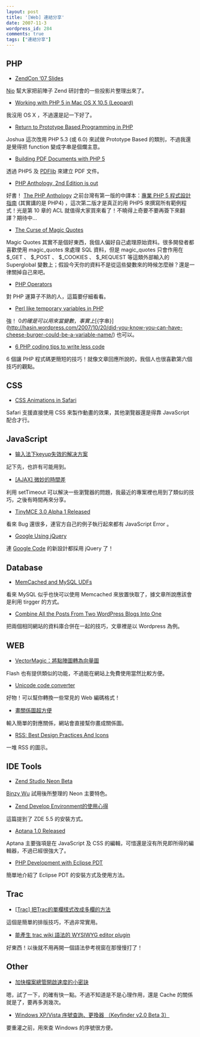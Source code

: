 ```yaml
---
layout: post
title: '[Web] 連結分享'
date: 2007-11-3
wordpress_id: 284
comments: true
tags: ["連結分享"]
---
```


<!--more-->

## PHP

* [ZendCon ‘07 Slides](http://nio.infor96.com/archives/772)

[Nio](http://nio.infor96.com/) 幫大家把前陣子 Zend 研討會的一些投影片整理出來了。

* [Working with PHP 5 in Mac OS X 10.5 (Leopard)](http://www.procata.com/blog/archives/2007/10/28/working-with-php-5-in-mac-os-x-105/)

我沒用 OS X ，不過還是記一下好了。

* [Return to Prototype Based Programming in PHP](http://personal.schmalls.com/2007/10/29/return-to-prototype-based-programming-in-php/)

Joshua 這次改用 PHP 5.3 (或 6.0) 來試做 Prototype Based 的類別，不過我還是覺得把 function 變成字串是個爛主意。

* [Building PDF Documents with PHP 5](http://www.devshed.com/c/a/PHP/Building-PDF-Documents-with-PHP-5/)

透過 PHP5 及 [PDFlib](http://www.php.net/pdf) 來建立 PDF 文件。

* [PHP Anthology, 2nd Edition is out](http://weierophinney.net/matthew/archives/148-PHP-Anthology,-2nd-Edition-is-out.html)

好書！ [The PHP Anthology](http://www.sitepoint.com/books/phpant2/) 之前台灣有第一版的中譯本：[專業 PHP 5 程式設計指南](http://tlsj.tenlong.com.tw/WebModule/BookSearch/bookSearchViewAction.do?isbn=9867529677&amp;sid=23815) (其實講的是 PHP4) ，這次第二版才是真正的用 PHP5 來撰寫所有範例程式！光是第 10 章的 ACL 就值得大家買來看了！不曉得上奇要不要再簽下來翻譯？期待中...

* [The Curse of Magic Quotes](http://mordred.niama.net/blog/?p=122)

Magic Quotes 其實不是個好東西，我個人偏好自己處理原始資料。很多開發者都喜歡使用 magic_quotes 來處理 SQL 資料，但是 magic_quotes 只會作用在 $_GET 、 $_POST 、 $_COOKIES 、 $_REQUEST 等這類外部輸入的 Superglobal 變數上；假設今天你的資料不是從這些變數來的時候怎麼辦？還是一律關掉自己來吧。

* [PHP Operators](http://www.devshed.com/c/a/PHP/PHP-Operators/)

對 PHP 運算子不熟的人，這篇要仔細看看。

* [Perl like temporary variables in PHP](http://blog.adaniels.nl/?p=58)

強！ ${0} 的確是可以用來當變數，事實上 [${字串}](http://hasin.wordpress.com/2007/10/20/did-you-know-you-can-have-cheese-burger-could-be-a-variable-name/) 也可以。

* [6 PHP coding tips to write less code](http://www.alexatnet.com/node/100)

6 個讓 PHP 程式碼更簡短的技巧！就像文章回應所說的，我個人也很喜歡第六個技巧的觀點。



## CSS

* [CSS Animations in Safari](http://snook.ca/archives/javascript/css_animations_in_safari/)

Safari 支援直接使用 CSS 來製作動畫的效果，其他瀏覽器還是得靠 JavaScript 配合才行。



## JavaScript

* [输入法下keyup失效的解决方案](http://realazy.org/blog/2007/10/31/solution-of-keyup-failing-when-ime-is-on/)

記下先，也許有可能用到。

* [[AJAX] 微妙的時間差](http://blog.ericsk.org/archives/800)

利用 setTimeout 可以解決一些瀏覽器的問題，我最近的專案裡也用到了類似的技巧，之後有時間再來分享。

* [TinyMCE 3.0 Alpha 1 Released](http://tinymce.moxiecode.com/punbb/viewtopic.php?id=8959)

看來 Bug 還很多，連官方自己的例子執行起來都有 JavaScript Error 。

* [Google Using jQuery](http://jquery.com/blog/2007/11/02/google-using-jquery/)

連 [Google Code](http://code.google.com/) 的新設計都採用 jQuery 了！



## Database

* [MemCached and MySQL UDFs](http://www.rooftopsolutions.nl/article/159)

看來 MySQL 似乎也快可以使用 Memcached 來放置快取了，據文章所說應該會是利用 tirgger 的方式。

* [Combine All the Posts From Two WordPress Blogs Into One](http://css-tricks.com/combine-all-the-posts-from-two-wordpress-blogs-into-one/)

把兩個相同網站的資料庫合併在一起的技巧，文章裡是以 Wordpress 為例。



## WEB

* [VectorMagic：將點陣圖轉為向量圖](http://blog.gslin.org/archives/2007/10/28/1354/)

 Flash 也有提供類似的功能，不過能在網站上免費使用當然比較方便。

* [Unicode code converter](http://simonwillison.net/2007/Oct/28/ishida/)

好物！可以幫你轉換一些常見的 Web 編碼格式！

* [畫關係圖超方便](http://markchiang.blogspot.com/2007/10/blog-post_31.html)

輸入簡單的對應關係，網站會直接幫你畫成關係圖。

* [RSS: Best Design Practices And Icons](http://www.smashingmagazine.com/2007/11/02/rss-best-design-practices-and-icons/)

一堆 RSS 的圖示。



## IDE Tools

* [Zend Studio Neon Beta](http://www.binzywu.com/blog/2007/10/26/zend-studio-neon/)

[Binzy Wu](http://www.binzywu.com/) 試用後所整理的 Neon 主要特色。

* [Zend Develop Environment的使用心得](http://www.gaobo.info/read.php/448.htm)

這篇提到了 ZDE 5.5 的安裝方式。

* [Aptana 1.0 Released](http://blogs.pathf.com/agileajax/2007/10/aptana-10-relea.html)

Aptana 主要強項是在 JavaScript 及 CSS 的編輯，可惜還是沒有所見即所得的編輯器，不過已經很強大了。

* [PHP Development with Eclipse PDT](http://www.codejacked.com/php-development-with-eclipse-pdt/)

簡單地介紹了 Eclipse PDT 的安裝方式及使用方法。



## Trac

* [[Trac] 把Trac的單欄樣式改成多欄的方法](http://blog.xuite.net/emisjerry/tech/14158117)

這個是簡單的排版技巧，不過非常實用。

* [能產生 trac wiki 語法的 WYSIWYG editor plugin](http://www.jeffhung.net/blog/articles/jeffhung/1023/)

好東西！以後就不用再開一個語法參考視窗在那慢慢打了！



## Other

* [加快檔案總管開啟速度的小密訣](http://blog.xuite.net/emisjerry/tech/14176639)

嗯，試了一下，的確有快一點。不過不知道是不是心理作用，還是 Cache 的關係就是了，要再多測幾次。

* [Windows XP/Vista 序號查詢、更換器 （Keyfinder v2.0 Beta 3）](http://briian.com/?p=3826)

要重灌之前，用來查 Windows 的序號很方便。


